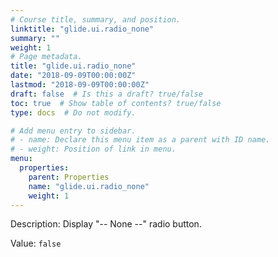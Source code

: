 ```yaml
---
# Course title, summary, and position.
linktitle: "glide.ui.radio_none"
summary: ""
weight: 1
# Page metadata.
title: "glide.ui.radio_none"
date: "2018-09-09T00:00:00Z"
lastmod: "2018-09-09T00:00:00Z"
draft: false  # Is this a draft? true/false
toc: true  # Show table of contents? true/false
type: docs  # Do not modify.

# Add menu entry to sidebar.
# - name: Declare this menu item as a parent with ID name.
# - weight: Position of link in menu.
menu:
  properties:
    parent: Properties
    name: "glide.ui.radio_none"
    weight: 1
---
```


Description: Display "-- None --" radio button.


Value: `false`